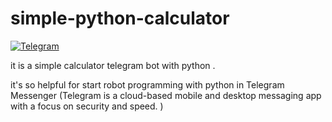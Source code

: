 # simple-python-calculator
 [![Telegram](https://telegram.org/)]() 
 
 
 it is a simple calculator telegram bot with python .
 
 
it's so helpful for start robot programming with python in Telegram Messenger (Telegram is a cloud-based mobile and desktop messaging app with a focus on security and speed. ) 
 
